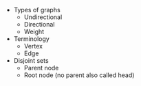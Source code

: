 * Types of graphs
  * Undirectional
  * Directional
  * Weight
* Terminology
  * Vertex
  * Edge
* Disjoint sets
  * Parent node
  * Root node (no parent also called head)
